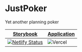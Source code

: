 # JustPoker

Yet another planning poker

| [Storybook](https://poker-stories.netlify.app/) | [Application](https://just-poker-1l0o9sjb4-spicycoder.vercel.app/) |
| --- | --- |
| [![Netlify Status](https://api.netlify.com/api/v1/badges/eaf34ef7-8f69-458c-bf7c-bdb6936b494e/deploy-status)](https://app.netlify.com/sites/poker-stories/deploys) | ![Vercel](https://therealsujitk-vercel-badge.vercel.app/?app=just-poker-1l0o9sjb4-spicycoder&style=plastic) |

